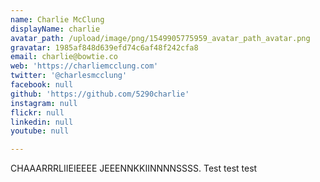 ```yaml
---
name: Charlie McClung
displayName: charlie
avatar_path: /upload/image/png/1549905775959_avatar_path_avatar.png
gravatar: 1985af848d639efd74c6af48f242cfa8
email: charlie@bowtie.co
web: 'https://charliemcclung.com'
twitter: '@charlesmcclung'
facebook: null
github: 'https://github.com/5290charlie'
instagram: null
flickr: null
linkedin: null
youtube: null

---
```


<p>CHAAARRRLIIEIEEEE JEEENNKKIINNNNSSSS. Test test test</p>

